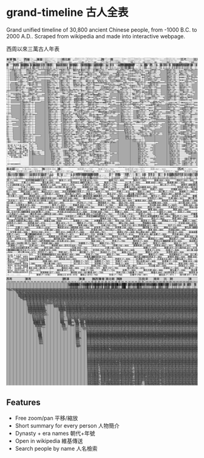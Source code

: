 # grand-timeline 古人全表

Grand unified timeline of 30,800 ancient Chinese people, from -1000 B.C. to 2000 A.D.. Scraped from wikipedia and made into interactive webpage.

西周以來三萬古人年表

![](screenshots/screenshot001.png)
![](screenshots/screenshot002.png)
![](screenshots/screenshot003.png)

## Features

- Free zoom/pan 平移/縮放
- Short summary for every person 人物簡介
- Dynasty + era names 朝代+年號
- Open in wikipedia 維基傳送
- Search people by name 人名檢索

